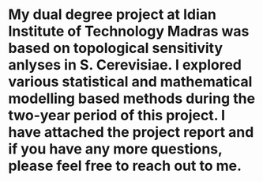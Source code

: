 # My dual degree project at Idian Institute of Technology Madras was based on topological sensitivity anlyses in S. Cerevisiae. I explored various statistical and mathematical modelling based methods during the two-year period of this project. I have attached the project report and if you have any more questions, please feel free to reach out to me.

